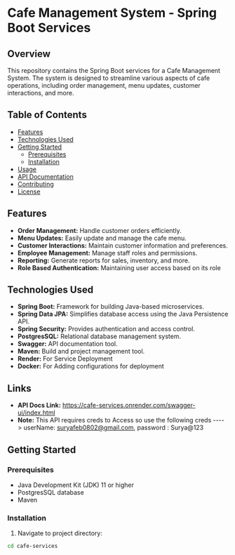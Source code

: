 # Cafe Management System - Spring Boot Services

## Overview

This repository contains the Spring Boot services for a Cafe Management System. The system is designed to streamline various aspects of cafe operations, including order management, menu updates, customer interactions, and more.

## Table of Contents

- [Features](#features)
- [Technologies Used](#technologies-used)
- [Getting Started](#getting-started)
  - [Prerequisites](#prerequisites)
  - [Installation](#installation)
- [Usage](#usage)
- [API Documentation](#api-documentation)
- [Contributing](#contributing)
- [License](#license)

## Features

- **Order Management:** Handle customer orders efficiently.
- **Menu Updates:** Easily update and manage the cafe menu.
- **Customer Interactions:** Maintain customer information and preferences.
- **Employee Management:** Manage staff roles and permissions.
- **Reporting:** Generate reports for sales, inventory, and more.
- **Role Based Authentication:** Maintaining user access based on its role

## Technologies Used

- **Spring Boot:** Framework for building Java-based microservices.
- **Spring Data JPA:** Simplifies database access using the Java Persistence API.
- **Spring Security:** Provides authentication and access control.
- **PostgresSQL:** Relational database management system.
- **Swagger:** API documentation tool.
- **Maven:** Build and project management tool.
- **Render:** For Service Deployment
- **Docker:** For Adding configurations for deployment

## Links 

- **API Docs Link:** https://cafe-services.onrender.com/swagger-ui/index.html
- **Note:** This API requires creds to Access so use the following creds ----> userName: suryafeb0802@gmail.com, password : Surya@123
  
## Getting Started

### Prerequisites

- Java Development Kit (JDK) 11 or higher
- PostgresSQL database
- Maven

### Installation

1. Navigate to project directory:

  ```bash
  cd cafe-services
